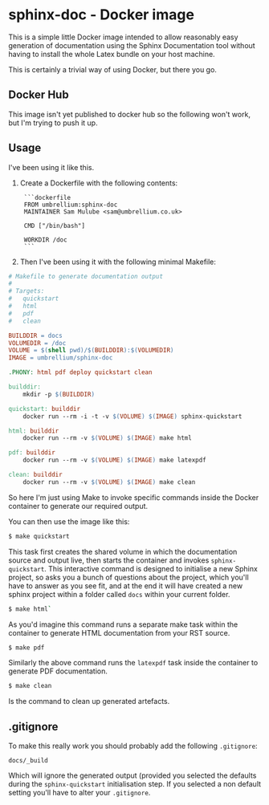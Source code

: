 # sphinx-doc - Docker image

This is a simple little Docker image intended to allow reasonably easy
generation of documentation using the Sphinx Documentation tool without having
to install the whole Latex bundle on your host machine.

This is certainly a trivial way of using Docker, but there you go.

## Docker Hub

This image isn't yet published to docker hub so the following won't work, but I'm trying to push it up.

## Usage

I've been using it like this.

1. Create a Dockerfile with the following contents:

        ```dockerfile
        FROM umbrellium:sphinx-doc
        MAINTAINER Sam Mulube <sam@umbrellium.co.uk>

        CMD ["/bin/bash"]

        WORKDIR /doc
        ```
2. Then I've been using it with the following minimal Makefile:

```makefile
# Makefile to generate documentation output
#
# Targets:
# 	quickstart
# 	html
# 	pdf
# 	clean

BUILDDIR = docs
VOLUMEDIR = /doc
VOLUME = $(shell pwd)/$(BUILDDIR):$(VOLUMEDIR)
IMAGE = umbrellium/sphinx-doc

.PHONY: html pdf deploy quickstart clean

builddir:
	mkdir -p $(BUILDDIR)

quickstart: builddir
	docker run --rm -i -t -v $(VOLUME) $(IMAGE) sphinx-quickstart

html: builddir
	docker run --rm -v $(VOLUME) $(IMAGE) make html

pdf: builddir
	docker run --rm -v $(VOLUME) $(IMAGE) make latexpdf

clean: builddir
	docker run --rm -v $(VOLUME) $(IMAGE) make clean
```

So here I'm just using Make to invoke specific commands inside the Docker
container to generate our required output.

You can then use the image like this:

```bash
$ make quickstart
```

This task first creates the shared volume in which the documentation source and
output live, then starts the container and invokes `sphinx-quickstart`. This
interactive command is designed to initialise a new Sphinx project, so asks you
a bunch of questions about the project, which you'll have to answer as you see
fit, and at the end it will have created a new sphinx project within a folder
called `docs` within your current folder.

```bash
$ make html`
```

As you'd imagine this command runs a separate make task within the container to
generate HTML documentation from your RST source.

```bash
$ make pdf
```

Similarly the above command runs the `latexpdf` task inside the container to
generate PDF documentation.

```bash
$ make clean
```

Is the command to clean up generated artefacts.

## .gitignore

To make this really work you should probably add the following `.gitignore`:

```gitignore
docs/_build
```

Which will ignore the generated output (provided you selected the defaults
during the `sphinx-quickstart` initialisation step. If you selected a
non default setting you'll have to alter your `.gitignore`.
